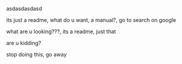 asdasdasdasd

its just a readme, what do u want, a manual?, go to search on google


what are u looking???, its a readme, just that


are u kidding? 

stop doing this, go away
